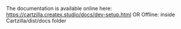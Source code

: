 The documentation is available online here:
https://cartzilla.createx.studio/docs/dev-setup.html
OR
Offline: inside Cartzilla/dist/docs folder